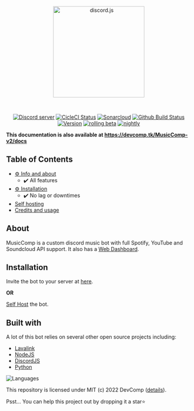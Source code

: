 <div align="center">
  <br />
  <p>
    <a href="https://musiccomp.devcomp.tk"><img src="https://www.devcomp.xyz/MusicComp-v2/docs/img/logo.jpg" width="248" alt="discord.js" /></a>
  </p>
  <br />
  <p>
    <a href="https://devcomp.tk/discord"><img src="https://img.shields.io/discord/900981890801094676?color=5865F2&logo=discord&logoColor=white" alt="Discord server" /></a>
    <a href="https://circleci.com/gh/CompeyDev/MusicComp-v2"><img src="https://circleci.com/gh/CompeyDev/MusicComp-v2.svg?style=svg" width="" alt="CicleCI Status" /></a>
    <a href="https://sonarcloud.io/dashboard?id=TheAwesomeCoder05_MusicComp-v2"><img src="https://sonarcloud.io/api/project_badges/measure?project=TheAwesomeCoder05_MusicComp-v2&metric=alert_status" width="" alt="Sonarcloud" /></a>
<a href="https://github.com/CompeyDev/MusicComp-v2/actions"><img src="https://shields.io/github/workflow/status/CompeyDev/MusicComp-v2/Install yarn and npm packages?event=push" width="" alt="Github Build Status" /></a>
<a href="https://www.npmjs.com/package/musiccomp-discord-bot"><img src="https://img.shields.io/github/package-json/v/CompeyDev/MusicComp-v2/release" width="" alt="Version" /></a>
<a href="https://github.com/CompeyDev/MusicComp-v2/actions"><img src="https://github.com/CompeyDev/MusicComp-v2/actions/workflows/rolling.yml/badge.svg" width="" alt="rolling beta" /></a>
<a href="https://github.com/CompeyDev/MusicComp-v2/actions"><img src="https://github.com/CompeyDev/MusicComp-v2/actions/workflows/nightly.yml/badge.svg" width="" alt="nightly" /></a>        
  </p>
 </div>
 
 
 **This documentation is also available at https://devcomp.tk/MusicComp-v2/docs**
 
 ## Table of Contents
 * [⚙️ Info and about](#about)
    * ✔️ All features
  * [⚙️ Installation](#installation)
    * ✔️ No lag or downtimes
  * [Self hosting](https://github.com/TheAwesomeCoder05/MusicComp-v2/blob/production/docs/docs/SELFHOST.md) 
  * [Credits and usage](#built-with)

 
 
 ## About
 MusicComp is a custom discord music bot with full Spotify, YouTube and Soundcloud API support. It also has a [Web Dashboard](https://musiccomp.devcomp.tk/dashboard).
 
## Installation
Invite the bot to your server at [here](https://discord.com/oauth2/authorize?client_id=928617705983082527&permissions=2205281600&scope=bot%20identify%20guilds%20applications.commands&redirect_uri=https://musiccomp.devcomp.tk/api/callback&response_type=code).

**OR**

[Self Host](https://github.com/TheAwesomeCoder05/MusicComp-v2/blob/production/docs/docs/SELFHOST.md) the bot.



## Built with
A lot of this bot relies on several other open source projects including: 
- [Lavalink](https://github.com/freyacodes/Lavalink)
- [NodeJS](https://nodejs.org)
- [DiscordJS](https://discord.js.org)
- [Python](https://python.org)

![Languages](https://skillicons.dev/icons?i=nodejs,discord,js,py)


This repository is licensed under MIT (c) 2022 DevComp ([details](https://compeydev.mit-license.org/)).

Psst... You can help this project out by dropping it a star⭐
